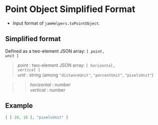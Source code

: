 # Point Object Simplified Format

- Input format of `jamHelpers.toPointObject`.

## Simplified format

Defined as a two-element JSON array: <code>[ <em>point</em>, <em>unit</em> ]</code>

> *point* : two-element JSON array: <code>[ <em>horizontal</em>, <em>vertical</em> ]</code>
> <br>
> *unit* : string (among `"distanceUnit"`, `"percentUnit"`, `"pixelsUnit"`)

> > *horizontal* : number
> > <br>
> > *vertical* : number

## Example

```json
[ [ 20, 10 ], "pixelsUnit" ]
```
